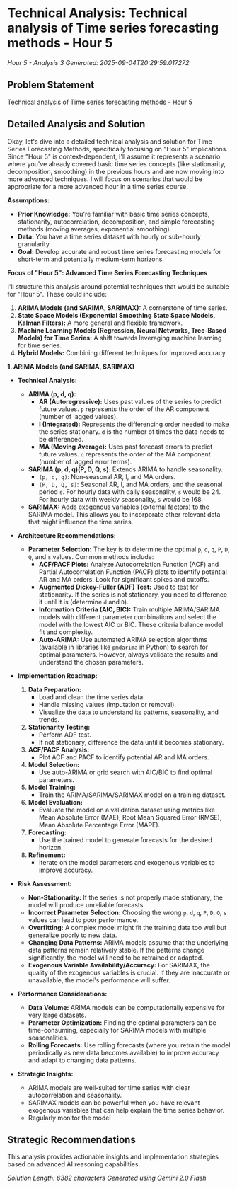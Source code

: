 # Technical Analysis: Technical analysis of Time series forecasting methods - Hour 5
*Hour 5 - Analysis 3*
*Generated: 2025-09-04T20:29:59.017272*

## Problem Statement
Technical analysis of Time series forecasting methods - Hour 5

## Detailed Analysis and Solution
Okay, let's dive into a detailed technical analysis and solution for Time Series Forecasting Methods, specifically focusing on "Hour 5" implications.  Since "Hour 5" is context-dependent, I'll assume it represents a scenario where you've already covered basic time series concepts (like stationarity, decomposition, smoothing) in the previous hours and are now moving into more advanced techniques. I will focus on scenarios that would be appropriate for a more advanced hour in a time series course.

**Assumptions:**

*   **Prior Knowledge:** You're familiar with basic time series concepts, stationarity, autocorrelation, decomposition, and simple forecasting methods (moving averages, exponential smoothing).
*   **Data:** You have a time series dataset with hourly or sub-hourly granularity.
*   **Goal:** Develop accurate and robust time series forecasting models for short-term and potentially medium-term horizons.

**Focus of "Hour 5": Advanced Time Series Forecasting Techniques**

I'll structure this analysis around potential techniques that would be suitable for "Hour 5". These could include:

1.  **ARIMA Models (and SARIMA, SARIMAX):**  A cornerstone of time series.
2.  **State Space Models (Exponential Smoothing State Space Models, Kalman Filters):**  A more general and flexible framework.
3.  **Machine Learning Models (Regression, Neural Networks, Tree-Based Models) for Time Series:**  A shift towards leveraging machine learning for time series.
4.  **Hybrid Models:** Combining different techniques for improved accuracy.

**1. ARIMA Models (and SARIMA, SARIMAX)**

*   **Technical Analysis:**

    *   **ARIMA (p, d, q):**
        *   **AR (Autoregressive):**  Uses past values of the series to predict future values.  `p` represents the order of the AR component (number of lagged values).
        *   **I (Integrated):**  Represents the differencing order needed to make the series stationary.  `d` is the number of times the data needs to be differenced.
        *   **MA (Moving Average):**  Uses past forecast errors to predict future values.  `q` represents the order of the MA component (number of lagged error terms).
    *   **SARIMA (p, d, q)(P, D, Q, s):**  Extends ARIMA to handle seasonality.
        *   `(p, d, q)`: Non-seasonal AR, I, and MA orders.
        *   `(P, D, Q, s)`: Seasonal AR, I, and MA orders, and the seasonal period `s`.  For hourly data with daily seasonality, `s` would be 24.  For hourly data with weekly seasonality, `s` would be 168.
    *   **SARIMAX:**  Adds exogenous variables (external factors) to the SARIMA model. This allows you to incorporate other relevant data that might influence the time series.

*   **Architecture Recommendations:**

    *   **Parameter Selection:**  The key is to determine the optimal `p`, `d`, `q`, `P`, `D`, `Q`, and `s` values.  Common methods include:
        *   **ACF/PACF Plots:**  Analyze Autocorrelation Function (ACF) and Partial Autocorrelation Function (PACF) plots to identify potential AR and MA orders.  Look for significant spikes and cutoffs.
        *   **Augmented Dickey-Fuller (ADF) Test:**  Used to test for stationarity.  If the series is not stationary, you need to difference it until it is (determine `d` and `D`).
        *   **Information Criteria (AIC, BIC):**  Train multiple ARIMA/SARIMA models with different parameter combinations and select the model with the lowest AIC or BIC.  These criteria balance model fit and complexity.
        *   **Auto-ARIMA:**  Use automated ARIMA selection algorithms (available in libraries like `pmdarima` in Python) to search for optimal parameters.  However, always validate the results and understand the chosen parameters.

*   **Implementation Roadmap:**

    1.  **Data Preparation:**
        *   Load and clean the time series data.
        *   Handle missing values (imputation or removal).
        *   Visualize the data to understand its patterns, seasonality, and trends.
    2.  **Stationarity Testing:**
        *   Perform ADF test.
        *   If not stationary, difference the data until it becomes stationary.
    3.  **ACF/PACF Analysis:**
        *   Plot ACF and PACF to identify potential AR and MA orders.
    4.  **Model Selection:**
        *   Use auto-ARIMA or grid search with AIC/BIC to find optimal parameters.
    5.  **Model Training:**
        *   Train the ARIMA/SARIMA/SARIMAX model on a training dataset.
    6.  **Model Evaluation:**
        *   Evaluate the model on a validation dataset using metrics like Mean Absolute Error (MAE), Root Mean Squared Error (RMSE), Mean Absolute Percentage Error (MAPE).
    7.  **Forecasting:**
        *   Use the trained model to generate forecasts for the desired horizon.
    8.  **Refinement:**
        *   Iterate on the model parameters and exogenous variables to improve accuracy.

*   **Risk Assessment:**

    *   **Non-Stationarity:**  If the series is not properly made stationary, the model will produce unreliable forecasts.
    *   **Incorrect Parameter Selection:**  Choosing the wrong `p`, `d`, `q`, `P`, `D`, `Q`, `s` values can lead to poor performance.
    *   **Overfitting:**  A complex model might fit the training data too well but generalize poorly to new data.
    *   **Changing Data Patterns:**  ARIMA models assume that the underlying data patterns remain relatively stable. If the patterns change significantly, the model will need to be retrained or adapted.
    *   **Exogenous Variable Availability/Accuracy:** For SARIMAX, the quality of the exogenous variables is crucial. If they are inaccurate or unavailable, the model's performance will suffer.

*   **Performance Considerations:**

    *   **Data Volume:**  ARIMA models can be computationally expensive for very large datasets.
    *   **Parameter Optimization:**  Finding the optimal parameters can be time-consuming, especially for SARIMA models with multiple seasonalities.
    *   **Rolling Forecasts:**  Use rolling forecasts (where you retrain the model periodically as new data becomes available) to improve accuracy and adapt to changing data patterns.

*   **Strategic Insights:**

    *   ARIMA models are well-suited for time series with clear autocorrelation and seasonality.
    *   SARIMAX models can be powerful when you have relevant exogenous variables that can help explain the time series behavior.
    *   Regularly monitor the model

## Strategic Recommendations
This analysis provides actionable insights and implementation strategies
based on advanced AI reasoning capabilities.

*Solution Length: 6382 characters*
*Generated using Gemini 2.0 Flash*
